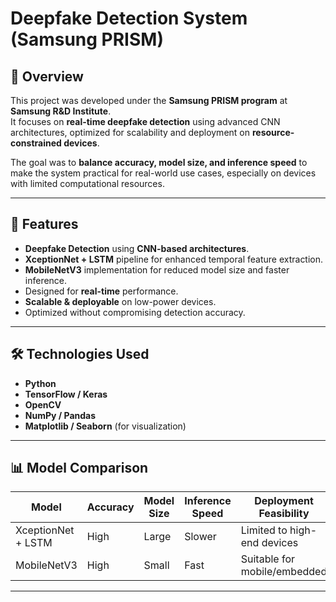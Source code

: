 # Deepfake Detection System (Samsung PRISM)

## 📌 Overview
This project was developed under the **Samsung PRISM program** at **Samsung R&D Institute**.  
It focuses on **real-time deepfake detection** using advanced CNN architectures, optimized for scalability and deployment on **resource-constrained devices**.

The goal was to **balance accuracy, model size, and inference speed** to make the system practical for real-world use cases, especially on devices with limited computational resources.

---

## 🚀 Features
- **Deepfake Detection** using **CNN-based architectures**.
- **XceptionNet + LSTM** pipeline for enhanced temporal feature extraction.
- **MobileNetV3** implementation for reduced model size and faster inference.
- Designed for **real-time** performance.
- **Scalable & deployable** on low-power devices.
- Optimized without compromising detection accuracy.

---

## 🛠️ Technologies Used
- **Python**
- **TensorFlow / Keras**
- **OpenCV**
- **NumPy / Pandas**
- **Matplotlib / Seaborn** (for visualization)

---

## 📊 Model Comparison

| Model               | Accuracy | Model Size | Inference Speed | Deployment Feasibility |
|---------------------|----------|------------|-----------------|------------------------|
| XceptionNet + LSTM  | High     | Large      | Slower          | Limited to high-end devices |
| MobileNetV3         | High     | Small      | Fast            | Suitable for mobile/embedded |

---

